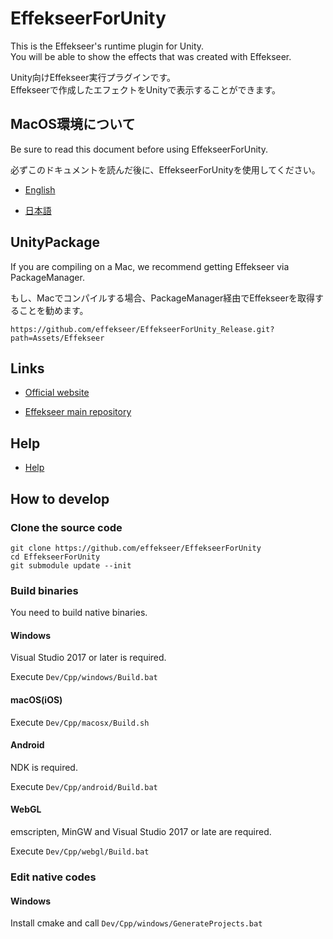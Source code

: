 ﻿# EffekseerForUnity

This is the Effekseer's runtime plugin for Unity.  
You will be able to show the effects that was created with Effekseer.  

Unity向けEffekseer実行プラグインです。  
Effekseerで作成したエフェクトをUnityで表示することができます。

## MacOS環境について

Be sure to read this document before using EffekseerForUnity.

必ずこのドキュメントを読んだ後に、EffekseerForUnityを使用してください。

- [English](docs/MacOS_En.md)

- [日本語](docs/MacOS_Ja.md)

## UnityPackage

If you are compiling on a Mac, we recommend getting Effekseer via PackageManager.

もし、Macでコンパイルする場合、PackageManager経由でEffekseerを取得することを勧めます。

```
https://github.com/effekseer/EffekseerForUnity_Release.git?path=Assets/Effekseer
```

## Links

- [Official website](http://effekseer.github.io)

- [Effekseer main repository](https://github.com/effekseer/Effekseer)

## Help

- [Help](https://effekseer.github.io/Help_Unity/index.html)

## How to develop

### Clone the source code

```
git clone https://github.com/effekseer/EffekseerForUnity
cd EffekseerForUnity
git submodule update --init
```

### Build binaries

You need to build native binaries.

#### Windows

Visual Studio 2017 or later is required.

Execute ``` Dev/Cpp/windows/Build.bat ```

#### macOS(iOS)

Execute ``` Dev/Cpp/macosx/Build.sh ```

#### Android

NDK is required.

Execute ``` Dev/Cpp/android/Build.bat ```

#### WebGL

emscripten, MinGW and Visual Studio 2017 or late are required.

Execute ``` Dev/Cpp/webgl/Build.bat ```

### Edit native codes

#### Windows

Install cmake and call ``` Dev/Cpp/windows/GenerateProjects.bat ```


